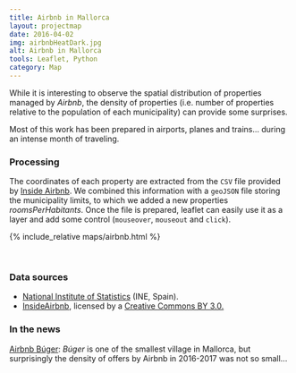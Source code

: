 ```yaml
---
title: Airbnb in Mallorca
layout: projectmap
date: 2016-04-02
img: airbnbHeatDark.jpg
alt: Airbnb in Mallorca
tools: Leaflet, Python
category: Map
---
```


While it is interesting to observe the spatial distribution of properties managed by *Airbnb*, the density of properties (i.e. number of properties relative to the population of each municipality) can provide some surprises.

Most of this work has been prepared in airports, planes and trains... during an intense month of traveling.

### Processing

The coordinates of each property are extracted from the `CSV` file provided by [Inside Airbnb](http://insideairbnb.com/).
We combined this information with a `geoJSON` file storing the municipality limits, to which we added a new properties *roomsPerHabitants*. Once the file is prepared, leaflet can easily use it as a layer and add some control (`mouseover`, `mouseout` and `click`).

{% include_relative maps/airbnb.html %}

<br>


### Data sources

* [National Institute of Statistics](http://www.ine.es/) (INE, Spain).
* [InsideAirbnb](http://insideairbnb.com/), licensed by a  [Creative Commons BY 3.0.](http://creativecommons.org/licenses/by/3.0/)

### In the news

[Airbnb Búger](http://www.diariodemallorca.es/mallorca/2017/06/05/airbnbuger/1221084.html): *Búger* is one of the smallest village in Mallorca, but surprisingly the density
of offers by Airbnb in 2016-2017 was not so small...
